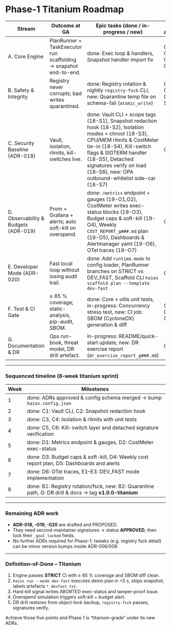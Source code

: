 # Phase-1 Titanium Roadmap

<!-- now fully aligned with ADR-OS-018 / 019 / 020 and everything built -->

| Stream                        | Outcome at GA                                             | Epic tasks (done / in-progress / new)                                                                                                                                                                               | ADR anchor            |
| ----------------------------- | --------------------------------------------------------- | -------------------------------------------------------------------------------------------------------------------------------------------------------------------------------------------------------------------- | --------------------- |
| A. Core Engine                | PlanRunner + TaskExecutor run scaffolding → snapshot end-to-end. | done: Exec loop & handlers, Snapshot handler import fix                                                                                                                                                            | 006 / 013 / 016 / 017 |
| B. Safety & Integrity         | Registry never corrupts; bad writes quarantined.         | done: Registry rotation & nightly `registry-fsck` CLI, new: Quarantine temp file on schema-fail (`atomic_write`)                                                                                             | 006 / 009 / 018-S2    |
| C. Security Baseline (ADR-018)| Vault, isolation, rlimits, kill-switches live.            | done: Vault CLI + scope tags (18-S1), Snapshot redaction hook (18-S2), Isolation modes + chroot (18-S3), CPU/MEM rlimits & CostMeter tie-in (18-S4), Kill-switch flags & SIGTERM handler (18-S5), Detached signatures verify on load (18-S6), new: OPA outbound-whitelist side-car (18-S7) | 018                   |
| D. Observability & Budgets (ADR-019)| Prom + Grafana + alerts; auto soft-kill on overspend.            | done: `/metrics` endpoint + gauges (19-O1,O2), CostMeter writes exec-status blocks (19-O3), Budget caps & soft-kill (19-O4), Weekly `COST_REPORT_g###.md` plan (19-O5), Dashboards & Alertmanager yaml (19-O6), OTel traces (19-O7)                                                               | 019                   |
| E. Developer Mode (ADR-020)   | Fast local loop without losing audit trail.                      | done: Add `runtime.mode` to config loader, PlanRunner branches on STRICT vs DEV_FAST, Scaffold CLI `haios scaffold plan --template dev-fast`                                                                                                                                                                                         | 020                   |
| F. Test & CI Gate             | ≥ 85 % coverage; static-analysis, pip-audit, SBOM.               | done: Core + utils unit tests, in-progress: Concurrency stress test, new: CI job: SBOM (CycloneDX) generation & diff                                                                                                                                                                                                                                                          | 007 / 018 / 019       |
| G. Documentation & DR         | Ops run-book, threat model, DR drill artefact.                   | in-progress: README/quick-start update, new: DR exercise report (`dr_exercise_report_g###.md`)                                                                                                                                                                                                                                                                              | 014                   |

---

### Sequenced timeline (8-week titanium sprint)

| Week | Milestones                                                                                      |
| ---- | ------------------------------------------------------------------------------------------------ |
| 1    | done: ADRs approved & config schema merged → bump `haios.config.json`                             |
| 2    | done: C1: Vault CLI, C2: Snapshot redaction hook                                                      |
| 3    | done: C3, C4: Isolation & rlimits with unit tests                                                      |
| 4    | done: C5, C6: Kill-switch layer and detached signature verification                                    |
| 5    | done: D1: Metrics endpoint & gauges, D2: CostMeter exec-status                                          |
| 6    | done: D3: Budget caps & soft-kill, D4: Weekly cost report plan, D5: Dashboards and alerts                                             |
| 7    | done: D6: OTel traces, E1–E3: DEV_FAST mode implementation                                              |
| 8    | done: B1: Registry rotation/fsck, new: B2: Quarantine path, G: DR drill & docs → tag **v1.0.0-titanium**      |

---

### Remaining ADR work

* **ADR-018, -019, -020** are drafted and PROPOSED.
* They need second-maintainer signatures → status **APPROVED**, then lock their `_goal_locked` fields.
* No further ADRs required for Phase-1; tweaks (e.g. registry fsck detail) can be minor version bumps inside ADR-006/009.

---

### Definition-of-Done – Titanium

1. Engine passes **STRICT** CI with ≥ 85 % coverage and SBOM diff clean.
2. `haios run --mode dev-fast` executes demo plan in <5 s, skips snapshot, labels artefacts `*_devfast.txt`.
3. Hard-kill signal writes ABORTED exec-status and tamper-proof issue.
4. Overspend simulation triggers soft-kill + budget alert.
5. DR drill restores from object-lock backup, `registry-fsck` passes, signatures verify.

Achieve those five points and Phase 1 is “titanium-grade” under its new ADRs.
